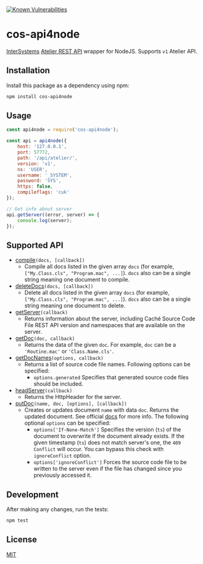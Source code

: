 [![Known Vulnerabilities](https://snyk.io/test/github/doublefint/cos-api4node/badge.svg)](https://snyk.io/test/github/doublefint/cos-api4node)

# cos-api4node

[InterSystems](https://www.intersystems.com/) [Atelier REST API](http://docs.intersystems.com/latest/csp/docbook/DocBook.UI.Page.cls?KEY=GSCF_ref#GSCF_C29114)
wrapper for NodeJS. Supports `v1` Atelier API.

Installation
------------

Install this package as a dependency using npm: 

```bash
npm install cos-api4node
```

Usage
-----

```javascript
const api4node = require('cos-api4node');

const api = api4node({
    host: '127.0.0.1',
    port: 57772, 
    path: '/api/atelier/',
    version: 'v1', 
    ns: 'USER', 
    username: '_SYSTEM',
    password: 'SYS',
    https: false,
    compileflags: 'cuk'
});

// Get info about server
api.getServer((error, server) => {
    console.log(server);
});
```

Supported API
-------------

+ [compile](http://docs.intersystems.com/latest/csp/docbook/DocBook.UI.Page.cls?KEY=GSCF_ref#GSCF_ref_compile)`(docs, [callback])`
   + Compile all docs listed in the given array `docs` (for example, `["My.Class.cls", "Program.mac", ...]`). `docs` also can be a single string meaning one document to compile.
+ [deleteDocs](http://docs.intersystems.com/latest/csp/docbook/DocBook.UI.Page.cls?KEY=GSCF_ref#GSCF_ref_deletedocs)`(docs, [callback])`
   + Delete all docs listed in the given array `docs` (for example, `["My.Class.cls", "Program.mac", ...]`). `docs` also can be a single string meaning one document to delete.
+ [getServer](http://docs.intersystems.com/latest/csp/docbook/DocBook.UI.Page.cls?KEY=GSCF_ref#GSCF_ref_headserver)`(callback)`
   + Returns information about the server, including Caché Source Code File REST API version and namespaces that are available on the server.
+ [getDoc](http://docs.intersystems.com/latest/csp/docbook/DocBook.UI.Page.cls?KEY=GSCF_ref#GSCF_ref_getdoc)`(doc, callback)`
   + Returns the data of the given `doc`. For example, `doc` can be a `'Routine.mac'` or `'Class.Name.cls'`.
+ [getDocNames](http://docs.intersystems.com/latest/csp/docbook/DocBook.UI.Page.cls?KEY=GSCF_ref#GSCF_ref_getdocnames)`(options, callback)`
   + Returns a list of source code file names. Following options can be specified:
      + `options.generated` Specifies that generated source code files should be included.
+ [headServer](http://docs.intersystems.com/latest/csp/docbook/DocBook.UI.Page.cls?KEY=GSCF_ref#GSCF_ref_headserver)`(callback)`
   + Returns the HttpHeader for the server.
+ [putDoc](http://docs.intersystems.com/latest/csp/docbook/DocBook.UI.Page.cls?KEY=GSCF_ref#GSCF_ref_putdoc)`(name, doc, [options], [callback])`
   + Creates or updates document `name` with data `doc`. Returns the updated document. See official [docs](http://docs.intersystems.com/latest/csp/docbook/DocBook.UI.Page.cls?KEY=GSCF_ref#GSCF_ref_putdoc) for more info. The following optional `options` can be specified:
      + `options['If-None-Match']` Specifies the version (`ts`) of the document to overwrite if the document already exists. If the given timestamp (`ts`) does not match server's one, the `409 Conflict` will occur. You can bypass this check with `ignoreConflict` option.
      + `options['ignoreConflict']` Forces the source code file to be written to the server even if the file has changed since you previously accessed it.

Development
-----------

After making any changes, run the tests:

```bash
npm test
```

License
-------

[MIT](license)
